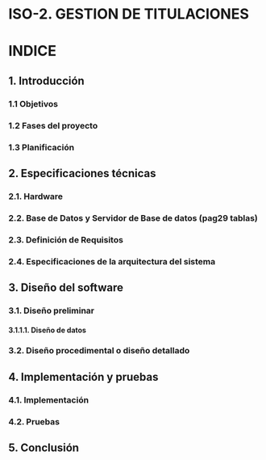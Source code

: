 # ISO-2. GESTION DE TITULACIONES

# INDICE
## 1.	Introducción
### 1.1	Objetivos </sub>
### 1.2	Fases del proyecto
### 1.3	Planificación
 
## 2.	Especificaciones técnicas
### 2.1.	Hardware
### 2.2.	 Base de Datos y Servidor de Base de datos (pag29 tablas)
### 2.3.	 Definición de Requisitos
### 2.4.	 Especificaciones de la arquitectura del sistema

## 3.	Diseño del software
### 3.1.	 Diseño preliminar
#### 3.1.1.1.	Diseño de datos
### 3.2.	 Diseño procedimental o diseño detallado

## 4.	Implementación y pruebas
### 4.1.	 Implementación
### 4.2.	Pruebas

## 5.	Conclusión 











































































































































































